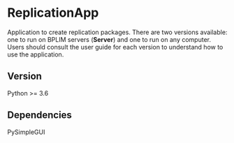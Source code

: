 # ReplicationApp
Application to create replication packages. There are two versions available: one to run on BPLIM servers (**Server**) and one to run on any computer. Users should consult the user guide for each version to understand how to use the application. 

## Version
Python >= 3.6

## Dependencies
PySimpleGUI
